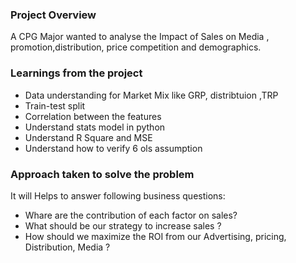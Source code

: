 ### Project Overview

 A CPG Major wanted to analyse the Impact of Sales on Media , promotion,distribution, price competition and demographics.


### Learnings from the project

 - Data understanding for Market Mix like GRP, distribtuion ,TRP
- Train-test split
- Correlation between the features
- Understand stats model in python
- Understand R Square and MSE
- Understand how to verify 6 ols assumption


### Approach taken to solve the problem

 It will Helps to answer following business questions:

- Whare are the contribution of each factor on sales?
- What should be our strategy to increase sales ?
- How should we maximize the ROI from our Advertising, pricing, Distribution, Media ?


